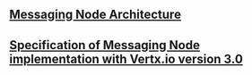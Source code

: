 ## [Messaging Node Architecture](msg-node-architecture.md)

## [Specification of Messaging Node implementation with Vertx.io version 3.0](vertx_specs.md)
